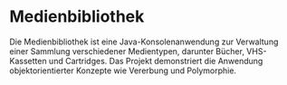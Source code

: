 # Medienbibliothek

Die Medienbibliothek ist eine Java-Konsolenanwendung zur Verwaltung einer Sammlung verschiedener Medientypen, darunter Bücher, VHS-Kassetten und Cartridges. Das Projekt demonstriert die Anwendung objektorientierter Konzepte wie Vererbung und Polymorphie.
